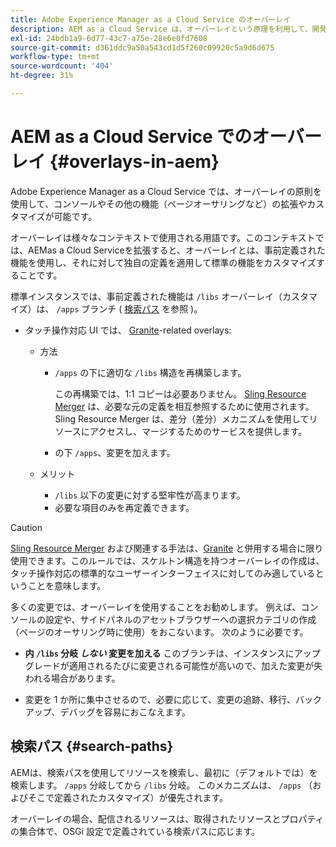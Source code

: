 ```yaml
---
title: Adobe Experience Manager as a Cloud Service のオーバーレイ
description: AEM as a Cloud Service は、オーバーレイという原理を利用して、開発者がコンソールおよびその他の機能を拡張し、カスタマイズできるようにします
exl-id: 24bdb1a9-6d77-43c7-a75e-28e6e0fd7608
source-git-commit: d361ddc9a50a543cd1d5f260c09920c5a9d6d675
workflow-type: tm+mt
source-wordcount: '404'
ht-degree: 31%

---
```


# AEM as a Cloud Service でのオーバーレイ {#overlays-in-aem}

Adobe Experience Manager as a Cloud Service では、オーバーレイの原則を使用して、コンソールやその他の機能（ページオーサリングなど）の拡張やカスタマイズが可能です。

オーバーレイは様々なコンテキストで使用される用語です。このコンテキストでは、AEMas a Cloud Serviceを拡張すると、オーバーレイとは、事前定義された機能を使用し、それに対して独自の定義を適用して標準の機能をカスタマイズすることです。

標準インスタンスでは、事前定義された機能は `/libs` オーバーレイ（カスタマイズ）は、 `/apps` ブランチ ( [検索パス](#search-paths) を参照 )。

* タッチ操作対応 UI では、 [Granite](https://developer.adobe.com/experience-manager/reference-materials/6-5/granite-ui/api/jcr_root/libs/granite/ui/index.html)-related overlays:

   * 方法

      * `/apps` の下に適切な `/libs` 構造を再構築します。

        この再構築では、1:1 コピーは必要ありません。 [Sling Resource Merger](/help/implementing/developing/introduction/sling-resource-merger.md) は、必要な元の定義を相互参照するために使用されます。 Sling Resource Merger は、差分（差分）メカニズムを使用してリソースにアクセスし、マージするためのサービスを提供します。

      * の下 `/apps`、変更を加えます。

   * メリット

      * `/libs` 以下の変更に対する堅牢性が高まります。
      * 必要な項目のみを再定義できます。

>[!CAUTION]
>
>[Sling Resource Merger](/help/implementing/developing/introduction/sling-resource-merger.md) および関連する手法は、[Granite](https://developer.adobe.com/experience-manager/reference-materials/6-5/granite-ui/api/jcr_root/libs/granite/ui/index.html) と併用する場合に限り使用できます。このルールでは、スケルトン構造を持つオーバーレイの作成は、タッチ操作対応の標準的なユーザーインターフェイスに対してのみ適しているということを意味します。

多くの変更では、オーバーレイを使用することをお勧めします。 例えば、コンソールの設定や、サイドパネルのアセットブラウザーへの選択カテゴリの作成（ページのオーサリング時に使用）をおこないます。 次のように必要です。

* **内 `/libs` 分岐 *しない* 変更を加える**
このブランチは、インスタンスにアップグレードが適用されるたびに変更される可能性が高いので、加えた変更が失われる場合があります。

* 変更を 1 か所に集中させるので、必要に応じて、変更の追跡、移行、バックアップ、デバッグを容易におこなえます。

## 検索パス {#search-paths}

AEMは、検索パスを使用してリソースを検索し、最初に（デフォルトでは）を検索します。 `/apps` 分岐してから `/libs` 分岐。 このメカニズムは、 `/apps` （およびそこで定義されたカスタマイズ）が優先されます。

オーバーレイの場合、配信されるリソースは、取得されたリソースとプロパティの集合体で、OSGi 設定で定義されている検索パスに応じます。
